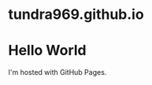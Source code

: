 # tundra969.github.io
<!DOCTYPE html>
<html>
<body>
<h1>Hello World</h1>
<p>I'm hosted with GitHub Pages.</p>
</body>
</html>
